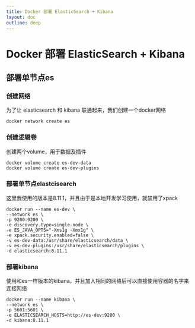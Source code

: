 ```yaml
---
title: Docker 部署 ElasticSearch + Kibana
layout: doc
outline: deep
---
```


# Docker 部署 ElasticSearch + Kibana

## 部署单节点es

### 创建网络

为了让 elasticsearch 和 kibana 联通起来，我们创建一个docker网络

```shell
docker network create es
```

### 创建逻辑卷

创建两个volume，用于数据及插件

```shell
docker volume create es-dev-data
docker volume create es-dev-plugins
```

### 部署单节点elastcisearch

这里我使用的版本是8.11.1，并且由于是本地开发学习使用，就禁用了xpack

```shell
docker run --name es-dev \
--network es \
-p 9200:9200 \
-e discovery.type=single-node \
-e ES_JAVA_OPTS="-Xms1g -Xmx1g" \
-e xpack.security.enabled=false \
-v es-dev-data:/usr/share/elasticsearch/data \
-v es-dev-plugins:/usr/share/elasticsearch/plugins \
-d elasticsearch:8.11.1
```

### 部署kibana

使用和es一样版本的kibana，并且加入相同的网络后可以直接使用容器的名字来连接网络

```shell
docker run --name kibana \
--network es \
-p 5601:5601 \
-e ELASTICSEARCH_HOSTS=http://es-dev:9200 \
-d kibana:8.11.1
```
